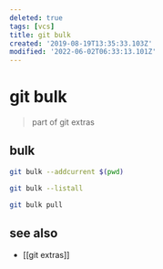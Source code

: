 ```yaml
---
deleted: true
tags: [vcs]
title: git bulk
created: '2019-08-19T13:35:33.103Z'
modified: '2022-06-02T06:33:13.101Z'
---
```


# git bulk

> part of git extras

## bulk

```sh
git bulk --addcurrent $(pwd)

git bulk --listall

git bulk pull
```

## see also
- [[git extras]]
